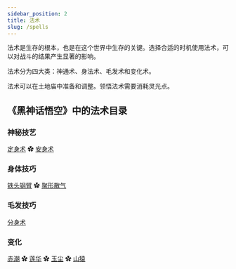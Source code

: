 ```yaml
---
sidebar_position: 2
title: 法术
slug: /spells
---
```


法术是生存的根本，也是在这个世界中生存的关键。选择合适的时机使用法术，可以对战斗的结果产生显著的影响。

法术分为四大类：神通术、身法术、毛发术和变化术。

法术可以在土地庙中准备和调整。领悟法术需要消耗灵光点。

## 《黑神话悟空》中的法术目录

### 神秘技艺

[定身术](/docs/hold-spell) ✿ [安身术](/docs/calming-spell)

### 身体技巧

[铁头钢臂](/docs/iron-head-and-steel-arms) ✿ [聚形散气](/docs/gathering-form)

### 毛发技巧

[分身术](/docs/doppelganger-technique)

### 变化

[赤潮](/docs/calming-spell) ✿ [莲华](/docs/lotushail) ✿ [玉尘](/docs/jadedust) ✿ [山猿](/docs/mountainape)